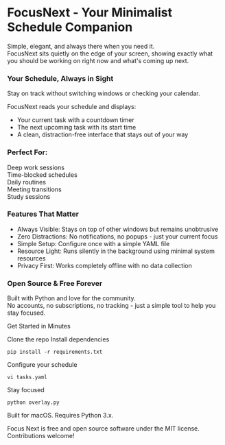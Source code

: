 # FocusNext - Your Minimalist Schedule Companion

Simple, elegant, and always there when you need it.   
FocusNext sits quietly on the edge of your screen, showing exactly what you should be working on right now and what's coming up next.

### Your Schedule, Always in Sight
Stay on track without switching windows or checking your calendar.    

FocusNext reads your schedule and displays:  
- Your current task with a countdown timer
- The next upcoming task with its start time
- A clean, distraction-free interface that stays out of your way


### Perfect For:

Deep work sessions  
Time-blocked schedules  
Daily routines  
Meeting transitions  
Study sessions

### Features That Matter

- Always Visible: Stays on top of other windows but remains unobtrusive  
- Zero Distractions: No notifications, no popups - just your current focus  
- Simple Setup: Configure once with a simple YAML file  
- Resource Light: Runs silently in the background using minimal system resources  
- Privacy First: Works completely offline with no data collection  


### Open Source & Free Forever
Built with Python and love for the community.   
No accounts, no subscriptions, no tracking - just a simple tool to help you stay focused.

Get Started in Minutes    

Clone the repo
Install dependencies
```
pip install -r requirements.txt
```

Configure your schedule
```
vi tasks.yaml
```

Stay focused
```
python overlay.py
```

Built for macOS. Requires Python 3.x.

Focus Next is free and open source software under the MIT license. Contributions welcome!
